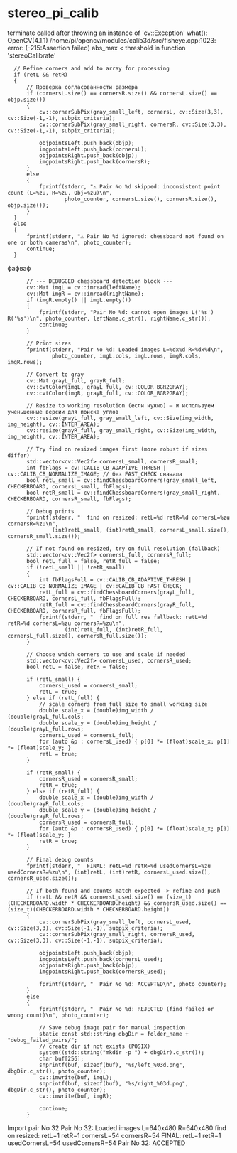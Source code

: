 # stereo_pi_calib
terminate called after throwing an instance of 'cv::Exception'
  what():  OpenCV(4.1.1) /home/pi/opencv/modules/calib3d/src/fisheye.cpp:1023: error: (-215:Assertion failed) abs_max < threshold in function 'stereoCalibrate'



  
      // Refine corners and add to array for processing
      if (retL && retR)
      {
          // Проверка согласованности размера
          if (cornersL.size() == cornersR.size() && cornersL.size() == objp.size())
          {
              cv::cornerSubPix(gray_small_left, cornersL, cv::Size(3,3), cv::Size(-1,-1), subpix_criteria);
              cv::cornerSubPix(gray_small_right, cornersR, cv::Size(3,3), cv::Size(-1,-1), subpix_criteria);
      
              objpointsLeft.push_back(objp);
              imgpointsLeft.push_back(cornersL);
              objpointsRight.push_back(objp);
              imgpointsRight.push_back(cornersR);
          }
          else
          {
              fprintf(stderr, "⚠️ Pair No %d skipped: inconsistent point count (L=%zu, R=%zu, Obj=%zu)\n",
                      photo_counter, cornersL.size(), cornersR.size(), objp.size());
          }
      }
      else
      {
          fprintf(stderr, "⚠️ Pair No %d ignored: chessboard not found on one or both cameras\n", photo_counter);
          continue;
      }

фафваф


          
          // --- DEBUGGED chessboard detection block ---
          cv::Mat imgL = cv::imread(leftName);
          cv::Mat imgR = cv::imread(rightName);
          if (imgR.empty() || imgL.empty())
          {
              fprintf(stderr, "Pair No %d: cannot open images L('%s') R('%s')\n", photo_counter, leftName.c_str(), rightName.c_str());
              continue;
          }
          
          // Print sizes
          fprintf(stderr, "Pair No %d: Loaded images L=%dx%d R=%dx%d\n", 
                  photo_counter, imgL.cols, imgL.rows, imgR.cols, imgR.rows);
          
          // Convert to gray
          cv::Mat grayL_full, grayR_full;
          cv::cvtColor(imgL, grayL_full, cv::COLOR_BGR2GRAY);
          cv::cvtColor(imgR, grayR_full, cv::COLOR_BGR2GRAY);
          
          // Resize to working resolution (если нужно) — и используем уменьшенные версии для поиска углов
          cv::resize(grayL_full, gray_small_left, cv::Size(img_width, img_height), cv::INTER_AREA);
          cv::resize(grayR_full, gray_small_right, cv::Size(img_width, img_height), cv::INTER_AREA);
          
          // Try find on resized images first (more robust if sizes differ)
          std::vector<cv::Vec2f> cornersL_small, cornersR_small;
          int fbFlags = cv::CALIB_CB_ADAPTIVE_THRESH | cv::CALIB_CB_NORMALIZE_IMAGE; // без FAST_CHECK сначала
          bool retL_small = cv::findChessboardCorners(gray_small_left, CHECKERBOARD, cornersL_small, fbFlags);
          bool retR_small = cv::findChessboardCorners(gray_small_right, CHECKERBOARD, cornersR_small, fbFlags);
          
          // Debug prints
          fprintf(stderr, "  find on resized: retL=%d retR=%d cornersL=%zu cornersR=%zu\n",
                  (int)retL_small, (int)retR_small, cornersL_small.size(), cornersR_small.size());
          
          // If not found on resized, try on full resolution (fallback)
          std::vector<cv::Vec2f> cornersL_full, cornersR_full;
          bool retL_full = false, retR_full = false;
          if (!retL_small || !retR_small)
          {
              int fbFlagsFull = cv::CALIB_CB_ADAPTIVE_THRESH | cv::CALIB_CB_NORMALIZE_IMAGE | cv::CALIB_CB_FAST_CHECK;
              retL_full = cv::findChessboardCorners(grayL_full, CHECKERBOARD, cornersL_full, fbFlagsFull);
              retR_full = cv::findChessboardCorners(grayR_full, CHECKERBOARD, cornersR_full, fbFlagsFull);
              fprintf(stderr, "  find on full res fallback: retL=%d retR=%d cornersL=%zu cornersR=%zu\n",
                      (int)retL_full, (int)retR_full, cornersL_full.size(), cornersR_full.size());
          }
          
          // Choose which corners to use and scale if needed
          std::vector<cv::Vec2f> cornersL_used, cornersR_used;
          bool retL = false, retR = false;
          
          if (retL_small) {
              cornersL_used = cornersL_small;
              retL = true;
          } else if (retL_full) {
              // scale corners from full size to small working size
              double scale_x = (double)img_width / (double)grayL_full.cols;
              double scale_y = (double)img_height / (double)grayL_full.rows;
              cornersL_used = cornersL_full;
              for (auto &p : cornersL_used) { p[0] *= (float)scale_x; p[1] *= (float)scale_y; }
              retL = true;
          }
          
          if (retR_small) {
              cornersR_used = cornersR_small;
              retR = true;
          } else if (retR_full) {
              double scale_x = (double)img_width / (double)grayR_full.cols;
              double scale_y = (double)img_height / (double)grayR_full.rows;
              cornersR_used = cornersR_full;
              for (auto &p : cornersR_used) { p[0] *= (float)scale_x; p[1] *= (float)scale_y; }
              retR = true;
          }
          
          // Final debug counts
          fprintf(stderr, "  FINAL: retL=%d retR=%d usedCornersL=%zu usedCornersR=%zu\n", (int)retL, (int)retR, cornersL_used.size(), cornersR_used.size());
          
          // If both found and counts match expected -> refine and push
          if (retL && retR && cornersL_used.size() == (size_t)(CHECKERBOARD.width * CHECKERBOARD.height) && cornersR_used.size() == (size_t)(CHECKERBOARD.width * CHECKERBOARD.height))
          {
              cv::cornerSubPix(gray_small_left, cornersL_used, cv::Size(3,3), cv::Size(-1,-1), subpix_criteria);
              cv::cornerSubPix(gray_small_right, cornersR_used, cv::Size(3,3), cv::Size(-1,-1), subpix_criteria);
          
              objpointsLeft.push_back(objp);
              imgpointsLeft.push_back(cornersL_used);
              objpointsRight.push_back(objp);
              imgpointsRight.push_back(cornersR_used);
          
              fprintf(stderr, "  Pair No %d: ACCEPTED\n", photo_counter);
          }
          else
          {
              fprintf(stderr, "  Pair No %d: REJECTED (find failed or wrong count)\n", photo_counter);
          
              // Save debug image pair for manual inspection
              static const std::string dbgDir = folder_name + "debug_failed_pairs/";
              // create dir if not exists (POSIX)
              system((std::string("mkdir -p ") + dbgDir).c_str());
              char buf[256];
              snprintf(buf, sizeof(buf), "%s/left_%03d.png", dbgDir.c_str(), photo_counter);
              cv::imwrite(buf, imgL);
              snprintf(buf, sizeof(buf), "%s/right_%03d.png", dbgDir.c_str(), photo_counter);
              cv::imwrite(buf, imgR);
          
              continue;
          }




  Import pair No 32
  Pair No 32: Loaded images L=640x480 R=640x480
  find on resized: retL=1 retR=1 cornersL=54 cornersR=54
  FINAL: retL=1 retR=1 usedCornersL=54 usedCornersR=54
  Pair No 32: ACCEPTED

          

